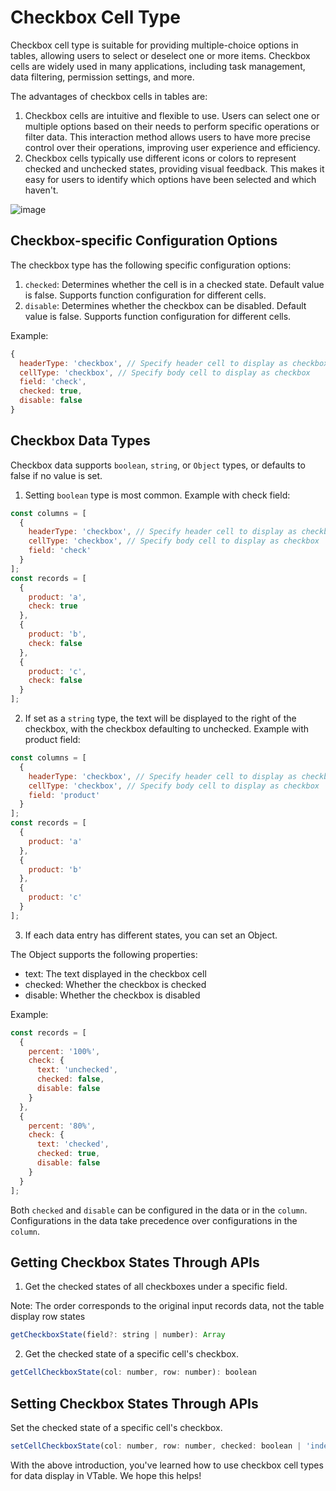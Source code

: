 # Checkbox Cell Type

Checkbox cell type is suitable for providing multiple-choice options in tables, allowing users to select or deselect one or more items. Checkbox cells are widely used in many applications, including task management, data filtering, permission settings, and more.

The advantages of checkbox cells in tables are:

1. Checkbox cells are intuitive and flexible to use. Users can select one or multiple options based on their needs to perform specific operations or filter data. This interaction method allows users to have more precise control over their operations, improving user experience and efficiency.
2. Checkbox cells typically use different icons or colors to represent checked and unchecked states, providing visual feedback. This makes it easy for users to identify which options have been selected and which haven't.

![image](https://lf9-dp-fe-cms-tos.byteorg.com/obj/bit-cloud/VTable/guide/checkbox.png)

## Checkbox-specific Configuration Options

The checkbox type has the following specific configuration options:

1. `checked`: Determines whether the cell is in a checked state. Default value is false. Supports function configuration for different cells.
2. `disable`: Determines whether the checkbox can be disabled. Default value is false. Supports function configuration for different cells.

Example:

```javascript
{
  headerType: 'checkbox', // Specify header cell to display as checkbox
  cellType: 'checkbox', // Specify body cell to display as checkbox
  field: 'check',
  checked: true,
  disable: false
}
```

## Checkbox Data Types

Checkbox data supports `boolean`, `string`, or `Object` types, or defaults to false if no value is set.

1. Setting `boolean` type is most common. Example with check field:

```javascript
const columns = [
  {
    headerType: 'checkbox', // Specify header cell to display as checkbox
    cellType: 'checkbox', // Specify body cell to display as checkbox
    field: 'check'
  }
];
const records = [
  {
    product: 'a',
    check: true
  },
  {
    product: 'b',
    check: false
  },
  {
    product: 'c',
    check: false
  }
];
```

2. If set as a `string` type, the text will be displayed to the right of the checkbox, with the checkbox defaulting to unchecked. Example with product field:

```javascript
const columns = [
  {
    headerType: 'checkbox', // Specify header cell to display as checkbox
    cellType: 'checkbox', // Specify body cell to display as checkbox
    field: 'product'
  }
];
const records = [
  {
    product: 'a'
  },
  {
    product: 'b'
  },
  {
    product: 'c'
  }
];
```

3. If each data entry has different states, you can set an Object.

The Object supports the following properties:

- text: The text displayed in the checkbox cell
- checked: Whether the checkbox is checked
- disable: Whether the checkbox is disabled

Example:

```javascript
const records = [
  {
    percent: '100%',
    check: {
      text: 'unchecked',
      checked: false,
      disable: false
    }
  },
  {
    percent: '80%',
    check: {
      text: 'checked',
      checked: true,
      disable: false
    }
  }
];
```

Both `checked` and `disable` can be configured in the data or in the `column`. Configurations in the data take precedence over configurations in the `column`.

## Getting Checkbox States Through APIs

1. Get the checked states of all checkboxes under a specific field.

Note: The order corresponds to the original input records data, not the table display row states

```javascript
getCheckboxState(field?: string | number): Array
```

2. Get the checked state of a specific cell's checkbox.

```javascript
getCellCheckboxState(col: number, row: number): boolean
```

## Setting Checkbox States Through APIs

Set the checked state of a specific cell's checkbox.

```javascript
setCellCheckboxState(col: number, row: number, checked: boolean | 'indeterminate')
```

With the above introduction, you've learned how to use checkbox cell types for data display in VTable. We hope this helps!

